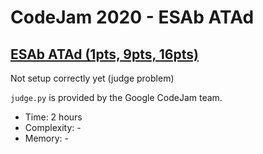 # CodeJam 2020 - ESAb ATAd

## [ESAb ATAd (1pts, 9pts, 16pts)](https://codingcompetitions.withgoogle.com/codejam/round/000000000019fd27/0000000000209a9e)

Not setup correctly yet (judge problem)

`judge.py` is provided by the Google CodeJam team.

* Time: 2 hours
* Complexity: -
* Memory: -
